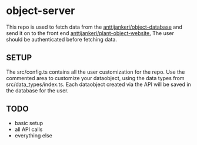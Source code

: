 # object-server

This repo is used to fetch data from the [anttijankeri/object-database](https://github.com/anttijankeri/object-database) and send it on to the front end [anttijankeri/plant-object-website.](https://github.com/anttijankeri/plant-object-website) The user should be authenticated before fetching data.

## SETUP

The src/config.ts contains all the user customization for the repo. Use the commented area to customize your dataobject, using the data types from src/data_types/index.ts. Each dataobject created via the API will be saved in the database for the user.

## TODO

- basic setup
- all API calls
- everything else

